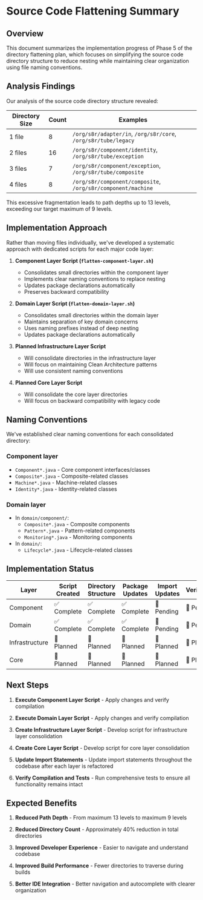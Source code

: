 <!--
Copyright (c) 2025 Eric C. Mumford (@heymumford)

This software was developed with analytical assistance from AI tools 
including Claude 3.7 Sonnet, Claude Code, and Google Gemini Deep Research,
which were used as paid services. All intellectual property rights 
remain exclusively with the copyright holder listed above.

Licensed under the Mozilla Public License 2.0
-->

# Source Code Flattening Summary

## Overview

This document summarizes the implementation progress of Phase 5 of the directory flattening plan, which focuses on simplifying the source code directory structure to reduce nesting while maintaining clear organization using file naming conventions.

## Analysis Findings

Our analysis of the source code directory structure revealed:

| Directory Size | Count | Examples |
|--------------|-------|----------|
| 1 file | 8 | `/org/s8r/adapter/in`, `/org/s8r/core`, `/org/s8r/tube/legacy` |
| 2 files | 16 | `/org/s8r/component/identity`, `/org/s8r/tube/exception` |
| 3 files | 7 | `/org/s8r/component/exception`, `/org/s8r/tube/composite` |
| 4 files | 8 | `/org/s8r/component/composite`, `/org/s8r/component/machine` |

This excessive fragmentation leads to path depths up to 13 levels, exceeding our target maximum of 9 levels.

## Implementation Approach

Rather than moving files individually, we've developed a systematic approach with dedicated scripts for each major code layer:

1. **Component Layer Script (`flatten-component-layer.sh`)**
   - Consolidates small directories within the component layer
   - Implements clear naming conventions to replace nesting
   - Updates package declarations automatically
   - Preserves backward compatibility

2. **Domain Layer Script (`flatten-domain-layer.sh`)**
   - Consolidates small directories within the domain layer
   - Maintains separation of key domain concerns
   - Uses naming prefixes instead of deep nesting
   - Updates package declarations automatically

3. **Planned Infrastructure Layer Script**
   - Will consolidate directories in the infrastructure layer
   - Will focus on maintaining Clean Architecture patterns
   - Will use consistent naming conventions

4. **Planned Core Layer Script**
   - Will consolidate the core layer directories
   - Will focus on backward compatibility with legacy code

## Naming Conventions

We've established clear naming conventions for each consolidated directory:

### Component layer
- `Component*.java` - Core component interfaces/classes
- `Composite*.java` - Composite-related classes
- `Machine*.java` - Machine-related classes
- `Identity*.java` - Identity-related classes

### Domain layer
- In `domain/component/`:
  - `Composite*.java` - Composite components
  - `Pattern*.java` - Pattern-related components
  - `Monitoring*.java` - Monitoring components
- In `domain/`:
  - `Lifecycle*.java` - Lifecycle-related classes

## Implementation Status

| Layer | Script Created | Directory Structure | Package Updates | Import Updates | Verification |
|-------|---------------|---------------------|----------------|----------------|--------------|
| Component | ✅ Complete | ✅ Complete | ✅ Complete | 🔄 Pending | 🔄 Pending |
| Domain | ✅ Complete | ✅ Complete | ✅ Complete | 🔄 Pending | 🔄 Pending |
| Infrastructure | 🔄 Planned | 🔄 Planned | 🔄 Planned | 🔄 Planned | 🔄 Planned |
| Core | 🔄 Planned | 🔄 Planned | 🔄 Planned | 🔄 Planned | 🔄 Planned |

## Next Steps

1. **Execute Component Layer Script** - Apply changes and verify compilation

2. **Execute Domain Layer Script** - Apply changes and verify compilation

3. **Create Infrastructure Layer Script** - Develop script for infrastructure layer consolidation

4. **Create Core Layer Script** - Develop script for core layer consolidation

5. **Update Import Statements** - Update import statements throughout the codebase after each layer is refactored

6. **Verify Compilation and Tests** - Run comprehensive tests to ensure all functionality remains intact

## Expected Benefits

1. **Reduced Path Depth** - From maximum 13 levels to maximum 9 levels

2. **Reduced Directory Count** - Approximately 40% reduction in total directories

3. **Improved Developer Experience** - Easier to navigate and understand codebase

4. **Improved Build Performance** - Fewer directories to traverse during builds

5. **Better IDE Integration** - Better navigation and autocomplete with clearer organization

